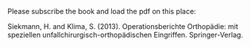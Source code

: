 Please subscribe the book and load the pdf on this place:

Siekmann, H. and Klima, S. (2013). Operationsberichte Orthopädie: mit speziellen unfallchirurgisch-orthopädischen Eingriffen. Springer-Verlag.
